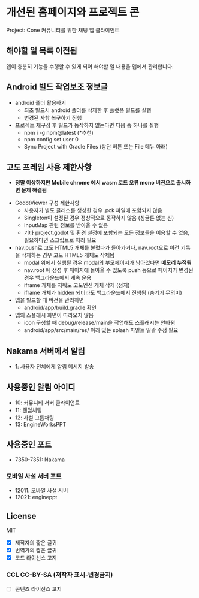 # 개선된 홈페이지와 프로젝트 콘
Project: Cone 커뮤니티를 위한 채팅 앱 클라이언트

## 해야할 일 목록 이전됨
앱이 충분히 기능을 수행할 수 있게 되어 해야할 일 내용을 앱에서 관리합니다.

## Android 빌드 작업보조 정보글
- android 폴더 활용하기
  - 최초 빌드시 android 폴더를 삭제한 후 플랫폼 빌드를 실행
  - 변경된 사항 복구하기 진행
- 프로젝트 재구성 후 빌드가 동작하지 않는다면 다음 중 하나를 실행
  - npm i -g npm@latest (*추천)
  - npm config set user 0
  - Sync Project with Gradle Files (상단 버튼 또는 File 메뉴 아래)

## 고도 프레임 사용 제한사항
* **정말 이상하지만 Mobile chrome 에서 wasm 로드 오류 mono 버전으로 출시하면 문제 해결됨**
- GodotViewer 구성 제한사항
  - 사용자가 별도 클래스를 생성한 경우 .pck 파일에 포함되지 않음
  - Singleton이 설정된 경우 정상적으로 동작하지 않음 (싱글톤 없는 씬)
  - InputMap 관련 정보를 받아올 수 없음
  - 기타 project.godot 및 환경 설정에 포함되는 모든 정보들을 이용할 수 없음, 필요하다면 스크립트로 처리 필요
- nav.push로 고도 HTML5 개체를 불렀다가 돌아가거나, nav.root으로 이전 기록을 삭제하는 경우 고도 HTML5 개체도 삭제됨
  - modal 위에서 실행될 경우 modal의 부모페이지가 남아있다면 **메모리 누적됨**
  - nav.root 에 생성 후 페이지에 돌아올 수 있도록 push 등으로 페이지가 변경된 경우 백그라운드에서 계속 운용
  - iframe 개체를 지워도 고도엔진 개체 삭제 (정지)
  - iframe 개체가 hidden 되더라도 백그라운드에서 진행됨 (숨기기 무의미)
- 앱을 빌드할 때 버전을 관리하면
  - android/app/build.gradle 확인
- 앱의 스플래시 화면이 따라오지 않음
  - icon 구성할 때 debug/release/main을 작업해도 스플래시는 안바뀜
  - android/app/src/main/res/ 아래 있는 splash 파일들 일괄 수정 필요

## Nakama 서버에서 알림
- 1: 사용자 전체에게 알림 메시지 발송

## 사용중인 알림 아이디
- 10: 커뮤니티 서버 클라이언트
- 11: 랜덤채팅
- 12: 사설 그룹채팅
- 13: EngineWorksPPT

## 사용중인 포트
- 7350-7351: Nakama
### 모바일 사설 서버 포트
- 12011: 모바일 사설 서버
- 12021: engineppt

## License
MIT
- [x] 제작자의 짧은 글귀
- [x] 번역가의 짧은 글귀
- [x] 코드 라이선스 고지

### CCL CC-BY-SA (저작자 표시-변경금지)
- [ ] 콘텐츠 라이선스 고지